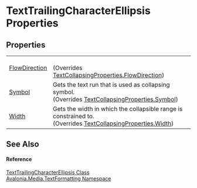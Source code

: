 # TextTrailingCharacterEllipsis Properties




## Properties
<table>
<tr>
<td><a href="P_Avalonia_Media_TextFormatting_TextTrailingCharacterEllipsis_FlowDirection">FlowDirection</a></td>
<td><br />(Overrides <a href="P_Avalonia_Media_TextFormatting_TextCollapsingProperties_FlowDirection">TextCollapsingProperties.FlowDirection</a>)</td>
</tr>
<tr>
<td><a href="P_Avalonia_Media_TextFormatting_TextTrailingCharacterEllipsis_Symbol">Symbol</a></td>
<td>Gets the text run that is used as collapsing symbol.<br />(Overrides <a href="P_Avalonia_Media_TextFormatting_TextCollapsingProperties_Symbol">TextCollapsingProperties.Symbol</a>)</td>
</tr>
<tr>
<td><a href="P_Avalonia_Media_TextFormatting_TextTrailingCharacterEllipsis_Width">Width</a></td>
<td>Gets the width in which the collapsible range is constrained to.<br />(Overrides <a href="P_Avalonia_Media_TextFormatting_TextCollapsingProperties_Width">TextCollapsingProperties.Width</a>)</td>
</tr>
</table>

## See Also


#### Reference
<a href="T_Avalonia_Media_TextFormatting_TextTrailingCharacterEllipsis">TextTrailingCharacterEllipsis Class</a>  
<a href="N_Avalonia_Media_TextFormatting">Avalonia.Media.TextFormatting Namespace</a>  
